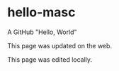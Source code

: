 # hello-masc
A GitHub "Hello, World"

This page was updated on the web.

This page was edited locally.
